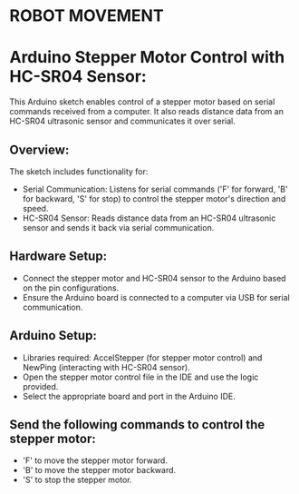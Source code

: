 # ROBOT MOVEMENT

# Arduino Stepper Motor Control with HC-SR04 Sensor: 
This Arduino sketch enables control of a stepper motor based on serial commands received from a computer. It also reads distance data from an HC-SR04 ultrasonic sensor and communicates it over serial.

## Overview: 
The sketch includes functionality for:
* Serial Communication: Listens for serial commands ('F' for forward, 'B' for backward, 'S' for stop) to control the stepper motor's direction and speed.
* HC-SR04 Sensor: Reads distance data from an HC-SR04 ultrasonic sensor and sends it back via serial communication.

## Hardware Setup: 
* Connect the stepper motor and HC-SR04 sensor to the Arduino based on the pin configurations.
* Ensure the Arduino board is connected to a computer via USB for serial communication.

## Arduino Setup:
* Libraries required: AccelStepper (for stepper motor control) and NewPing (interacting with HC-SR04 sensor).
* Open the stepper motor control file in the IDE and use the logic provided.
* Select the appropriate board and port in the Arduino IDE.
  

## Send the following commands to control the stepper motor:
* 'F' to move the stepper motor forward.
* 'B' to move the stepper motor backward.
* 'S' to stop the stepper motor.
